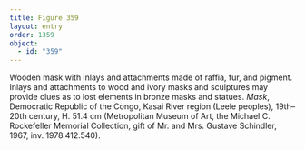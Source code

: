 ```yaml
---
title: Figure 359
layout: entry
order: 1359
object:
  - id: "359"
---
```


Wooden mask with inlays and attachments made of raffia, fur, and pigment. Inlays and attachments to wood and ivory masks and sculptures may provide clues as to lost elements in bronze masks and statues. *Mask*, Democratic Republic of the Congo, Kasai River region (Leele peoples), 19th–20th century, H. 51.4 cm (Metropolitan Museum of Art, the Michael C. Rockefeller Memorial Collection, gift of Mr. and Mrs. Gustave Schindler, 1967, inv. 1978.412.540).

